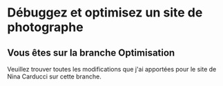 # Débuggez et optimisez un site de photographe


## Vous êtes sur la branche **Optimisation**

Veuillez trouver toutes les modifications que j'ai apportées pour le site de Nina Carducci sur cette branche.